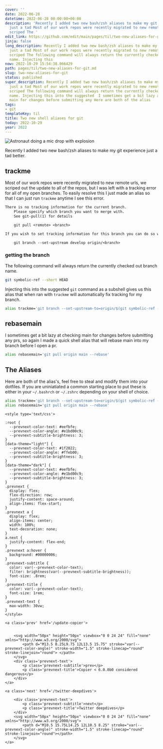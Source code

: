 ```yaml
---
cover: ''
date: 2022-06-28
datetime: 2022-06-28 00:00:00+00:00
description: 'Recently I added two new bash/zsh aliases to make my git experience
  just a tad Most of our work repos were recently migrated to new remote urls, we
  scriped The '
edit_link: https://github.com/edit/main/pages/til/two-new-aliases-for-git.md
jinja: false
long_description: Recently I added two new bash/zsh aliases to make my git experience
  just a tad Most of our work repos were recently migrated to new remote urls, we
  scriped The following command will always return the currently checked out branch
  name. Injecting this
now: 2022-10-29 15:54:38.066429
path: pages/til/two-new-aliases-for-git.md
slug: two-new-aliases-for-git
status: published
super_description: Recently I added two new bash/zsh aliases to make my git experience
  just a tad Most of our work repos were recently migrated to new remote urls, we
  scriped The following command will always return the currently checked out branch
  name. Injecting this into the suggested  I sometimes get a bit lazy at checking
  main for changes before submitting any Here are both of the alias
tags:
- git
templateKey: til
title: Two new shell aliases for git
today: 2022-10-29
year: 2022
---
```


![Astronaut doing a mic drop with explosion](https://stable-diffusion.waylonwalker.com/000172.3260819219.webp)

Recently I added two new bash/zsh aliases to make my git experience just a tad
better.

## trackme

Most of our work repos were recently migrated to new remote urls, we scriped
out the update to all of the repos, but I was left with a tracking error for
all of my open branches.  To easily resolve this I just made an alias so that I
can just run `trackme` anytime I see this error.

```txt
There is no tracking information for the current branch.
    Please specify which branch you want to merge with.
    See git-pull(1) for details

    git pull <remote> <branch>

If you wish to set tracking information for this branch you can do so with:

    git branch --set-upstream develop origin/<branch>
```

### getting the branch

The following command will always return the currently checked out branch name.

``` bash
git symbolic-ref --short HEAD
```

Injecting this into the suggested `git` command as a subshell gives us this
alias that when ran with `trackme` will automatically fix tracking for my
branch.

``` bash
alias trackme='git branch --set-upstream-to=origin/$(git symbolic-ref --short HEAD)'
```

## rebasemain

I sometimes get a bit lazy at checking main for changes before submitting any
prs, so again I made a quick shell alias that will rebase main into my branch
before I open a pr.

``` bash
alias rebasemain='git pull origin main --rebase'
```

## The Aliases

Here are both of the alias's, feel free to steal and modify them into your
dotfiles.  If you are uniniatiated a common starting place to put these is
either in your `~/.bashrch` or `~/.zshrc` depending on your shell of choice.

``` bash
alias trackme='git branch --set-upstream-to=origin/$(git symbolic-ref --short HEAD)'
alias rebasemain='git pull origin main --rebase'
```
<div class='prevnext'>

    <style type='text/css'>

    :root {
      --prevnext-color-text: #eefbfe;
      --prevnext-color-angle: #e1bd00c9;
      --prevnext-subtitle-brightness: 3;
    }
    [data-theme="light"] {
      --prevnext-color-text: #1f2022;
      --prevnext-color-angle: #ffeb00;
      --prevnext-subtitle-brightness: 3;
    }
    [data-theme="dark"] {
      --prevnext-color-text: #eefbfe;
      --prevnext-color-angle: #e1bd00c9;
      --prevnext-subtitle-brightness: 3;
    }
    .prevnext {
      display: flex;
      flex-direction: row;
      justify-content: space-around;
      align-items: flex-start;
    }
    .prevnext a {
      display: flex;
      align-items: center;
      width: 100%;
      text-decoration: none;
    }
    a.next {
      justify-content: flex-end;
    }
    .prevnext a:hover {
      background: #00000006;
    }
    .prevnext-subtitle {
      color: var(--prevnext-color-text);
      filter: brightness(var(--prevnext-subtitle-brightness));
      font-size: .8rem;
    }
    .prevnext-title {
      color: var(--prevnext-color-text);
      font-size: 1rem;
    }
    .prevnext-text {
      max-width: 30vw;
    }
    </style>
    
    <a class='prev' href='/update-copier'>
    

        <svg width="50px" height="50px" viewbox="0 0 24 24" fill="none" xmlns="http://www.w3.org/2000/svg">
            <path d="M13.5 8.25L9.75 12L13.5 15.75" stroke="var(--prevnext-color-angle)" stroke-width="1.5" stroke-linecap="round" stroke-linejoin="round"> </path>
        </svg>
        <div class='prevnext-text'>
            <p class='prevnext-subtitle'>prev</p>
            <p class='prevnext-title'>Copier < 6.0.0b0 considered dangerous</p>
        </div>
    </a>
    
    <a class='next' href='/twitter-deepdives'>
    
        <div class='prevnext-text'>
            <p class='prevnext-subtitle'>next</p>
            <p class='prevnext-title'>Twitter deepdives</p>
        </div>
        <svg width="50px" height="50px" viewbox="0 0 24 24" fill="none" xmlns="http://www.w3.org/2000/svg">
            <path d="M10.5 15.75L14.25 12L10.5 8.25" stroke="var(--prevnext-color-angle)" stroke-width="1.5" stroke-linecap="round" stroke-linejoin="round"></path>
        </svg>
    </a>
  </div>